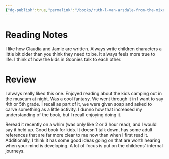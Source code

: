 ```yaml
---
{"dg-publish":true,"permalink":"/books/ruth-l-van-arsdale-from-the-mixed-up-files-of-mrs-basil-e-frankweiler/","tags":["books"],"created":"2024-06-07","updated":"2025-10-10"}
---
```



# Reading Notes

I like how Claudia and Jamie are written. Always write children characters a little bit older than you think they need to be. It always feels more true to life. I think of how the kids in Goonies talk to each other.

# Review

I always really liked this one. Enjoyed reading about the kids camping out in the museum at night. Was a cool fantasy. We went through it in I want to say 4th or 5th grade. I recall as part of it, we were given soap and asked to carve something as a little activity. I dunno how that increased my understanding of the book, but I recall enjoying doing it.

Reread it recently on a whim (was only like 2 or 3 hour read), and I would say it held up. Good book for kids. It doesn't talk down, has some adult references that are far more clear to me now than when I first read it. Additionally, I think it has some good ideas going on that are worth hearing when your mind is developing. A lot of focus is put on the childrens' internal journeys.
